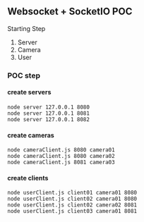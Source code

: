 ## Websocket + SocketIO POC ##

Starting Step

1. Server
2. Camera
3. User

### POC step ###

#### create servers ####
```
node server 127.0.0.1 8080
node server 127.0.0.1 8081
node server 127.0.0.1 8082
```

#### create cameras ####
```
node cameraClient.js 8080 camera01
node cameraClient.js 8080 camera02
node cameraClient.js 8081 camera03
```

#### create clients ####
```
node userClient.js client01 camera01 8080
node userClient.js client02 camera01 8080
node userClient.js client02 camera02 8081
node userClient.js client03 camera01 8081
```
